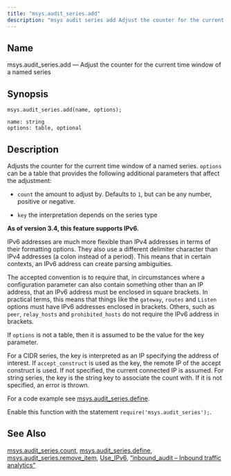 ```yaml
---
title: "msys.audit_series.add"
description: "msys audit series add Adjust the counter for the current time window of a named series msys audit series add name options Adjusts the counter for the current time window of a named series options can be a table that provides the following additional parameters that affect the adjustment count..."
---
```


<a name="lua.ref.msys.audit_series.add"></a> 
## Name

msys.audit_series.add — Adjust the counter for the current time window of a named series

<a name="idp25974848"></a> 
## Synopsis

`msys.audit_series.add(name, options);`

```
name: string
options: table, optional
```
<a name="idp25977504"></a> 
## Description

Adjusts the counter for the current time window of a named series. `options` can be a table that provides the following additional parameters that affect the adjustment:

*   `count` the amount to adjust by. Defaults to `1`, but can be any number, positive or negative.

*   `key` the interpretation depends on the series type

**As of version 3.4, this feature supports IPv6.**

IPv6 addresses are much more flexible than IPv4 addresses in terms of their formatting options. They also use a different delimiter character than IPv4 addresses (a colon instead of a period). This means that in certain contexts, an IPv6 address can create parsing ambiguities.

The accepted convention is to require that, in circumstances where a configuration parameter can also contain something other than an IP address, that an IPv6 address must be enclosed in square brackets. In practical terms, this means that things like the `gateway`, `routes` and `Listen` options must have IPv6 addresses enclosed in brackets. Others, such as `peer`, `relay_hosts` and `prohibited_hosts` do not require the IPv6 address in brackets.

If `options` is not a table, then it is assumed to be the value for the key parameter.

For a CIDR series, the key is interpreted as an IP specifying the address of interest. If `accept_construct` is used as the key, the remote IP of the accept construct is used. If not specified, the current connected IP is assumed. For string series, the key is the string key to associate the count with. If it is not specified, an error is thrown.

For a code example see [msys.audit_series.define](/momentum/3/3-reference/3-reference-lua-ref-msys-audit-series-define).

Enable this function with the statement `require('msys.audit_series');`.

<a name="idp25992208"></a> 
## See Also

[msys.audit_series.count](/momentum/3/3-reference/3-reference-lua-ref-msys-audit-series-count), [msys.audit_series.define](/momentum/3/3-reference/3-reference-lua-ref-msys-audit-series-define), [msys.audit_series.remove_item](/momentum/3/3-reference/3-reference-lua-ref-msys-audit-series-remove-item), [Use_IPv6](/momentum/3/3-reference/3-reference-conf-ref-use-ipv-6), [“inbound_audit – Inbound traffic analytics”](/momentum/3/3-reference/3-reference-modules-inbound-audit)